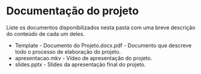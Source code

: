 # Documentação do projeto

Liste os documentos disponibilizados nesta pasta com uma breve descrição do conteúdo de cada um deles.

* Template - Documento do Projeto.docx.pdf - Documento que descreve todo o processo de elaboração do projeto.
* apresentacao.mkv - Vídeo de apresentação do projeto.
* slides.pptx - Slides da apresentação final do projeto.


